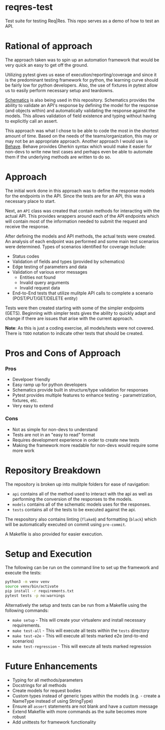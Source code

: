 # reqres-test
Test suite for testing Req|Res. This repo serves as a demo of how to test an API.

# Rational of approach
The approach taken was to spin up an automation framework that would be very quick an easy to get off the ground.

Utilizing pytest gives us ease of execution/reporting/coverage and since it is the predominant testing framework for python,
the learning curve should be fairly low for python developers. Also, the use of fixtures in pytest allow us to easily perform necessary
setup and teardowns.

[Schematics](https://schematics.readthedocs.io/en/latest/) is also being used in this repository. Schematics provides the ability to validate an
API's response by defining the model for the response (and objects within) and automatically validating the response
against the models. This allows validation of field existence and typing without having to explicitly call an assert.

This approach was what I chose to be able to code the most in the shortest amount of time. Based on the needs of the teams/organization, this may or may not be an appropriate approach.
Another approach I would use is [Behave](https://behave.readthedocs.io/en/stable/). Behave provides Gherkin syntax which would make it easier for non-devs to write new test cases and perhaps
even be able to automate them if the underlying methods are written to do so.

# Approach
The initial work done in this approach was to define the response models for the endpoints in the API. Since the tests are for an API, this was a necessary place to start.

Next, an `API` class was created that contain methods for interacting with the actual API. This provides wrappers around each of the API endpoints which will contain most of the
information needed to submit the request and receive the response.

After defining the models and API methods, the actual tests were created. An analysis of each endpoint was performed and some main test scenarios were determined.
Types of scenarios identified for coverage include:
- Status codes
- Validation of fields and types (provided by schematics)
- Edge testing of parameters and data
- Validation of various error messages
  - Entities not found
  - Invalid query arguments
  - Invalid request data
- End-to-End tests that utilize mulitple API calls to complete a scenario (POST/PUT/GET/DELETE entity)

Tests were then created starting with some of the simpler endpoints (GETS). Beginning with simpler tests gives the ability to quickly
adapt and change if there are issues that arise with the current approach.

**Note**: As this is just a coding exercise, all models/tests were not covered. There is `TODO` notation to indicate other tests that should be created.

# Pros and Cons of Approach
### Pros
- Develpoer friendly
- Easy ramp up for python developers
- Schematics provide built in structure/type validation for responses
- Pytest provides multiple features to enhance testing - parametrization, fixtures, etc.
- Very easy to extend

### Cons
- Not as simple for non-devs to understand
- Tests are not in an "easy to read" format
- Requires development experience in order to create new tests
- Making the framework more readable for non-devs would require some more work

# Repository Breakdown
The repository is broken up into mulitple folders for ease of navigation:
- `api` contains all of the method used to interact with the api as well as performing the conversion of the responses to the models.
- `models` contains all of the schematic models uses for the responses.
- `tests` contains all of the tests to be executed against the api.

The respository also contains linting (`flake8`) and formatting (`black`) which will be automatically executed on commit using `pre-commit`.

A Makefile is also provided for easier execution.

# Setup and Execution
The following can be run on the command line to set up the framework and execute the tests:
```bash
python3 -m venv venv
source venv/bin/activate
pip install -r requirements.txt
pytest tests -p no:warnings
```

Alternatively the setup and tests can be run from a Makefile using the following commands:
- `make setup` - This will create your virtualenv and install necessary requirements.
- `make test-all` - This will execute all tests within the `tests` directory
- `make test-e2e` - This will execute all tests marked e2e (end-to-end scenarios)
- `make test-regression` - This will execute all tests marked regression

# Future Enhancements
- Typing for all methods/parameters
- Docstrings for all methods
- Create models for request bodies
- Custom types instead of generic types within the models (e.g. - create a NameType instead of using StringType)
- Ensure all `assert` statements are not blank and have a custom message
- Extend Makefile with more commands as the suite becomes more robust
- Add unittests for framework functionality
